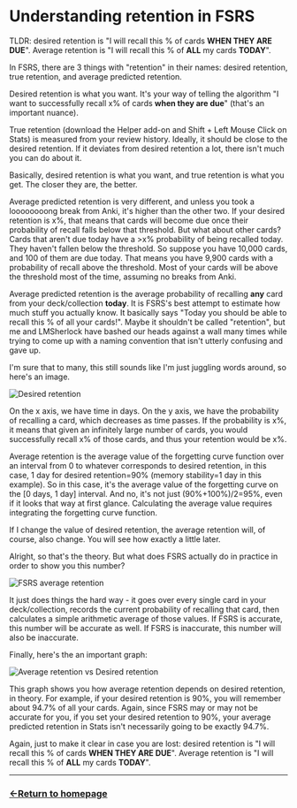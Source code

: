 # Understanding retention in FSRS

TLDR: desired retention is "I will recall this % of cards **WHEN THEY ARE DUE**". Average retention is "I will recall this % of **ALL** my cards **TODAY**".

In FSRS, there are 3 things with "retention" in their names: desired retention, true retention, and average predicted retention.

Desired retention is what you want. It's your way of telling the algorithm "I want to successfully recall x% of cards **when they are due**" (that's an important nuance).

True retention (download the Helper add-on and Shift + Left Mouse Click on Stats) is measured from your review history. Ideally, it should be close to the desired retention. If it deviates from desired retention a lot, there isn't much you can do about it.

Basically, desired retention is what you want, and true retention is what you get. The closer they are, the better.

Average predicted retention is very different, and unless you took a loooooooong break from Anki, it's higher than the other two. If your desired retention is x%, that means that cards will become due once their probability of recall falls below that threshold. But what about other cards? Cards that aren't due today have a >x% probability of being recalled today. They haven't fallen below the threshold. So suppose you have 10,000 cards, and 100 of them are due today. That means you have 9,900 cards with a probability of recall above the threshold. Most of your cards will be above the threshold most of the time, assuming no breaks from Anki.

Average predicted retention is the average probability of recalling **any** card from your deck/collection **today**. It is FSRS's best attempt to estimate how much stuff you actually know. It basically says "Today you should be able to recall this % of all your cards!". Maybe it shouldn't be called "retention", but me and LMSherlock have bashed our heads against a wall many times while trying to come up with a naming convention that isn't utterly confusing and gave up.

I'm sure that to many, this still sounds like I'm just juggling words around, so here's an image.

![Desired retention](https://github.com/user-attachments/assets/44508803-458f-44b8-ae0d-c8525dc7148c)

On the x axis, we have time in days. On the y axis, we have the probability of recalling a card, which decreases as time passes. If the probability is x%, it means that given an infinitely large number of cards, you would successfully recall x% of those cards, and thus your retention would be x%.

Average retention is the average value of the forgetting curve function over an interval from 0 to whatever corresponds to desired retention, in this case, 1 day for desired retention=90% (memory stability=1 day in this example). So in this case, it's the average value of the forgetting curve on the [0 days, 1 day] interval. And no, it's not just (90%+100%)/2=95%, even if it looks that way at first glance. Calculating the average value requires integrating the forgetting curve function.

If I change the value of desired retention, the average retention will, of course, also change. You will see how exactly a little later.

Alright, so that's the theory. But what does FSRS actually do in practice in order to show you this number?

![FSRS average retention](https://github.com/user-attachments/assets/cf4f5cb0-d049-400e-97b4-dc5ba14b0df1)

It just does things the hard way - it goes over every single card in your deck/collection, records the current probability of recalling that card, then calculates a simple arithmetic average of those values. If FSRS is accurate, this number will be accurate as well. If FSRS is inaccurate, this number will also be inaccurate.

Finally, here's the an important graph:

![Average retention vs Desired retention](https://github.com/user-attachments/assets/63126764-0564-4f9e-90ed-a26a734e1193)

This graph shows you how average retention depends on desired retention, in theory. For example, if your desired retention is 90%, you will remember about 94.7% of all your cards. Again, since FSRS may or may not be accurate for you, if you set your desired retention to 90%, your average predicted retention in Stats isn't necessarily going to be exactly 94.7%.

Again, just to make it clear in case you are lost: desired retention is "I will recall this % of cards **WHEN THEY ARE DUE**". Average retention is "I will recall this % of **ALL** my cards **TODAY**".


___
### [←Return to homepage](https://expertium.github.io/)
